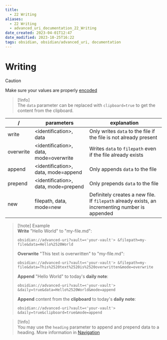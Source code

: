 ```yaml
---
title:
  - 22 Writing
aliases:
  - 22 Writing
  - advanced_uri_documentation_22_Writing
date_created: 2023-04-01T12:47
date_modified: 2023-10-25T16:22
tags: obsidian, obsidian/advanced_uri, documentation
---
```

# Writing

> [!caution]  
Make sure your values are properly [encoded](../concepts/encoding.md)

> [!info]  
The `data` parameter can be replaced with `clipboard=true` to get the content from the clipboard.

| /         | parameters                              | explanation                                                                                     |
| --------- | --------------------------------------- | ----------------------------------------------------------------------------------------------- |
| write     | <identification\>, data                 | Only writes `data` to the file if the file is not already present                               |
| overwrite | <identification\>, data, mode=overwrite | Writes `data` to `filepath` even if the file already exists                                     |
| append    | <identification\>, data, mode=append    | Only appends `data` to the file                                                                 |
| prepend   | <identification\>, data, mode=prepend   | Only prepends `data` to the file                                                                |
| new       | filepath, data, mode=new                | Definitely creates a new file. If `filepath` already exists, an incrementing number is appended |

> [!note] Example  
> **Write** "Hello World" to "my-file.md":
> 
> ```uri
> obsidian://advanced-uri?vault=<'your-vault'> &filepath=my-file&data=Hello%2520World
> ```
> 
> **Overwrite** "This text is overwritten" to "my-file.md":
> 
> ```uri
> obsidian://advanced-uri?vault=<'your-vault'> &filepath=my-file&data=This%2520text%2520is%2520overwritten&mode=overwrite
> ```
> 
> **Append** "Hello World" to today's **daily note**:
> 
> ```uri
> obsidian://advanced-uri?vault=<'your-vault'> &daily=true&data=Hello%2520World&mode=append
> ```
> 
> **Append** content from the **clipboard** to today's **daily note**:
> 
> ```uri
> obsidian://advanced-uri?vault=<'your-vault'> &daily=true&clipboard=true&mode=append
> ```

> [!info]  
> You may use the `heading` parameter to append and prepend data to a heading. More information in [Navigation](navigation.md)
